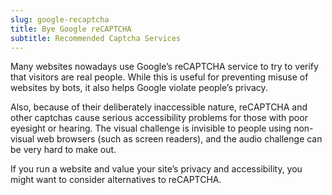 ```yaml
---
slug: google-recaptcha
title: Bye Google reCAPTCHA
subtitle: Recommended Captcha Services
---
```

Many websites nowadays use Google’s reCAPTCHA service to try to verify that visitors are real people. While this is useful for preventing misuse of websites by bots, it also helps Google violate people’s privacy.

Also, because of their deliberately inaccessible nature, reCAPTCHA and other captchas cause serious accessibility problems for those with poor eyesight or hearing. The visual challenge is invisible to people using non-visual web browsers (such as screen readers), and the audio challenge can be very hard to make out.

If you run a website and value your site’s privacy and accessibility, you might want to consider alternatives to reCAPTCHA.